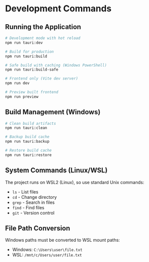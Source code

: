 # Development Commands

## Running the Application
```bash
# Development mode with hot reload
npm run tauri:dev

# Build for production
npm run tauri:build

# Safe build with caching (Windows PowerShell)
npm run tauri:build-safe

# Frontend only (Vite dev server)
npm run dev

# Preview built frontend
npm run preview
```

## Build Management (Windows)
```bash
# Clean build artifacts
npm run tauri:clean

# Backup build cache
npm run tauri:backup

# Restore build cache
npm run tauri:restore
```

## System Commands (Linux/WSL)
The project runs on WSL2 (Linux), so use standard Unix commands:
- `ls` - List files
- `cd` - Change directory
- `grep` - Search in files
- `find` - Find files
- `git` - Version control

## File Path Conversion
Windows paths must be converted to WSL mount paths:
- Windows: `C:\Users\user\file.txt`
- WSL: `/mnt/c/Users/user/file.txt`
